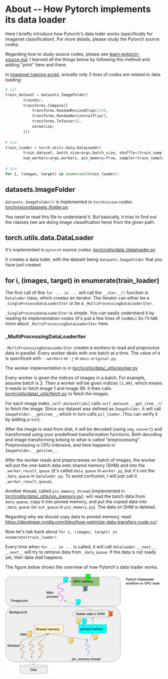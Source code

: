 # About -- How Pytorch implements its data loader

Here I briefly introduce how Pytorch's data loder works (specifically for imagenet classification). For more details, please study the Pytorch source codes. 

Regarding how to study source codes, please see [learn-pytorch-source.md](learn-pytorch-source.md). I learned all the things below by following this method and adding "print" here and there.

In [imagenet training script](../exp/main-original.py), actually only 3 lines of codes are related to data loading:

```python
# 1st
train_dataset = datasets.ImageFolder(
        traindir,
        transforms.Compose([
            transforms.RandomResizedCrop(224),
            transforms.RandomHorizontalFlip(),
            transforms.ToTensor(),
            normalize,
        ]))

# 2nd
train_loader = torch.utils.data.DataLoader(
        train_dataset, batch_size=args.batch_size, shuffle=(train_sampler is None),
        num_workers=args.workers, pin_memory=True, sampler=train_sampler)

# 3rd
for i, (images, target) in enumerate(train_loader):
```

## datasets.ImageFolder

`datasets.ImageFolder()` is implemented in `torchvision` codes: [torchvision/datasets
/folder.py](https://github.com/pytorch/vision/blob/main/torchvision/datasets/folder.py).

You need to read this file to understand it. But basically, it tries to find out the classes (we are doing image classification here) from the given path.

## torch.utils.data.DataLoader
It's implemented in `pytorch` source codes: [torch/utils/data
/dataloader.py](https://github.com/pytorch/pytorch/blob/main/torch/utils/data/dataloader.py)

It creates a data loder, with the dataset being `datasets.ImageFolder` that you have just created.

## for i, (images, target) in enumerate(train_loader)

The first call of this `for ... in ...` will call the `__iter__()` function in `Dataloder` class, which creates an iterator. The iterator can either be a `_SingleProcessDataLoaderIter` or be a `_MultiProcessingDataLoaderIter`.

`_SingleProcessDataLoaderIter` is simple. You can easily understand it by reading its implementation codes (it's just a few lines of codes.) So I'll talk more about `_MultiProcessingDataLoaderIter` here.

### _MultiProcessingDataLoaderIter

`_MultiProcessingDataLoaderIter` creates `N` workers to read and preprocess data in parallel. Every worker deals with one batch at a time. The value of `N` is specificed with `--workers` or `-j` in `main-original.py`.

The worker implementation is in [torch/utils/data/_utils/worker.py](https://github.com/pytorch/pytorch/blob/main/torch/utils/data/_utils/worker.py)

Every worker is given the indices of images in a batch. For example, assume batch is 2. Then a worker will be given indices `[1,99]`, which means it needs to fetch Image 1 and Image 99.  It then calls [torch/utils/data/_utils/fetch.py](https://github.com/pytorch/pytorch/blob/main/torch/utils/data/_utils/fetch.py) to fetch the images.

For each image index, `self.dataset[idx]` calls `self.dataset.__get_item__()` to fetch the image. Since our dataset was defined as `ImageFolder`, it will call `ImageFolder.__getitem__`, which in turn calls `pil_loader`. (You can verify it by adding `print`).

After the image is read from disk, it will be decoded (using `img.convert`) and transformed using your predefined transformation functions. Both decoding and image transforming belong to what is called "preprocessing". Preprocessing is CPU-intensive, and here happens in `ImageFolder.__getitem__`.

After the worker reads and preprocesses on batch of images, the worker will put the one-batch data onto shared memory (SHM) and into the `_worker_result_queue` (it's called `data_queue` in `worker.py`, but it's not the `_data_queue` in `dataloder.py`. To avoid confusion, I will just call it `_worker_result_queue`).

Another thread, called `pin_memory_thread` (implemented in [torch/utils/data/_utils/pin_memory.py](https://github.com/pytorch/pytorch/blob/main/torch/utils/data/_utils/pin_memory.py)), will read the batch data from `data_queue`, copy it into pinned memory, and put the copied data into `_data_queue` (or `out_queue` in `pin_memory.py`). The data on SHM is deleted.

Regarding why we should copy data to pinned memory, read: https://developer.nvidia.com/blog/how-optimize-data-transfers-cuda-cc/

Now let's talk back about `for i, (images, target) in enumerate(train_loader)`.

Every time when `for ... in ...` is called, it will call `dataloader.__next__`. `__next__` will try to retrieve data from `_data_queue`. If the data is not ready yet, then data stall happens.

The figure below shows the overview of how Pytorch's data loader works.

![Pytorch dataloder overview](pytorch-dataloder.png)
